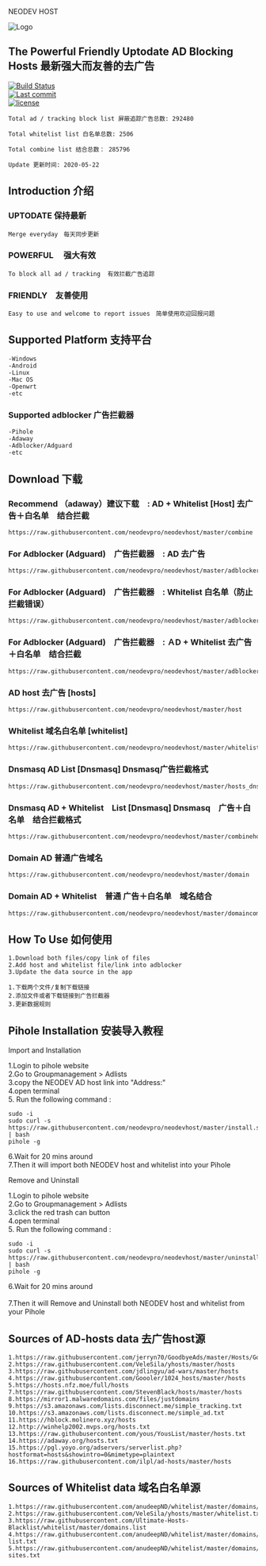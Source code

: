 NEODEV HOST

![Logo](https://raw.githubusercontent.com/neodevpro/neodevhost/master/logo.png)


## The Powerful Friendly Uptodate AD Blocking Hosts 最新强大而友善的去广告
   

[![Build Status](https://img.shields.io/github/workflow/status/neodevpro/neodevhost/CI/master)](https://github.com/neodevpro/neodevhost/actions?workflow=CI)<br/>
[![Last commit](https://img.shields.io/github/last-commit/neodevpro/neodevhost.svg)](https://github.com/neodevpro/neodevhost/commit/master)<br/>
[![license](https://img.shields.io/github/license/neodevpro/neodevhost.svg)](https://github.com/neodevpro/neodevhost/blob/master/LICENSE)

```
Total ad / tracking block list 屏蔽追踪广告总数: 292480

Total whitelist list 白名单总数: 2506

Total combine list 结合总数： 285796

Update 更新时间: 2020-05-22
```
## Introduction 介绍

### UPTODATE 保持最新<br/>
    Merge everyday　每天同步更新
### POWERFUL　 强大有效<br/>
    To block all ad / tracking  有效拦截广告追踪　
### FRIENDLY　友善使用<br/>
    Easy to use and welcome to report issues　简单使用欢迎回报问题
   
## Supported Platform 支持平台
```
-Windows
-Android
-Linux
-Mac OS
-Openwrt
-etc
```
### Supported adblocker 广告拦截器
```
-Pihole
-Adaway
-Adblocker/Adguard
-etc
```
## Download 下载 

### Recommend （adaway）建议下载　: AD + Whitelist [Host] 去广告＋白名单　结合拦截
```
https://raw.githubusercontent.com/neodevpro/neodevhost/master/combine
```

### For Adblocker (Adguard)　广告拦截器　: AD 去广告
```
https://raw.githubusercontent.com/neodevpro/neodevhost/master/adblocker
```

### For Adblocker (Adguard)　广告拦截器　: Whitelist 白名单（防止拦截错误）
```
https://raw.githubusercontent.com/neodevpro/neodevhost/master/adblockerwhite
```

### For Adblocker (Adguard)　广告拦截器　: ＡD + Whitelist 去广告＋白名单　结合拦截
```
https://raw.githubusercontent.com/neodevpro/neodevhost/master/adblockercombine
```

### AD host 去广告 [hosts]
```
https://raw.githubusercontent.com/neodevpro/neodevhost/master/host
```

### Whitelist 域名白名单 [whitelist]
```
https://raw.githubusercontent.com/neodevpro/neodevhost/master/whitelist
```

### Dnsmasq AD List [Dnsmasq] Dnsmasq广告拦截格式
```
https://raw.githubusercontent.com/neodevpro/neodevhost/master/hosts_dnsmasq.conf
```

### Dnsmasq AD + Whitelist　List [Dnsmasq] Dnsmasq　广告＋白名单　结合拦截格式
```
https://raw.githubusercontent.com/neodevpro/neodevhost/master/combinehosts_dnsmasq.conf
```
### Domain AD 普通广告域名
```
https://raw.githubusercontent.com/neodevpro/neodevhost/master/domain
```

### Domain AD + Whitelist　普通 广告＋白名单　域名结合
```
https://raw.githubusercontent.com/neodevpro/neodevhost/master/domaincombine
```

## How To Use 如何使用
```
1.Download both files/copy link of files
2.Add host and whitelist file/link into adblocker
3.Update the data source in the app
```
```
1.下载两个文件/复制下载链接
2.添加文件或者下载链接到广告拦截器
3.更新数据规则
```
## Pihole Installation 安装导入教程

Import and Installation<br/>

1.Login to pihole website<br/>
2.Go to Groupmanagement > Adlists<br/>
3.copy the NEODEV AD host link into "Address:"<br/>
4.open terminal<br/>
5. Run the following command :<br/>
```
sudo -i
sudo curl -s https://raw.githubusercontent.com/neodevpro/neodevhost/master/install.sh | bash
pihole -g
```
6.Wait for 20 mins around  <br/>
7.Then it will import both NEODEV host and whitelist into your Pihole <br/>


Remove and Uninstall<br/>

1.Login to pihole website<br/>
2.Go to Groupmanagement > Adlists<br/>
3.click the red trash can button<br/>
4.open terminal<br/>
5. Run the following command :<br/>
```
sudo -i
sudo curl -s https://raw.githubusercontent.com/neodevpro/neodevhost/master/uninstall.sh | bash
pihole -g
```
6.Wait for 20 mins around  <br/> <br/>
7.Then it will Remove and Uninstall both NEODEV host and whitelist from your Pihole <br/>

## Sources of AD-hosts data 去广告host源
```
1.https://raw.githubusercontent.com/jerryn70/GoodbyeAds/master/Hosts/GoodbyeAds.txt
2.https://raw.githubusercontent.com/VeleSila/yhosts/master/hosts
3.https://raw.githubusercontent.com/jdlingyu/ad-wars/master/hosts
4.https://raw.githubusercontent.com/Goooler/1024_hosts/master/hosts
5.https://hosts.nfz.moe/full/hosts
7.https://raw.githubusercontent.com/StevenBlack/hosts/master/hosts
8.https://mirror1.malwaredomains.com/files/justdomains
9.https://s3.amazonaws.com/lists.disconnect.me/simple_tracking.txt
10.https://s3.amazonaws.com/lists.disconnect.me/simple_ad.txt
11.https://hblock.molinero.xyz/hosts
12.http://winhelp2002.mvps.org/hosts.txt
13.https://raw.githubusercontent.com/yous/YousList/master/hosts.txt
14.https://adaway.org/hosts.txt
15.https://pgl.yoyo.org/adservers/serverlist.php?hostformat=hosts&showintro=0&mimetype=plaintext
16.https://raw.githubusercontent.com/ilpl/ad-hosts/master/hosts
```

## Sources of Whitelist data 域名白名单源
```
1.https://raw.githubusercontent.com/anudeepND/whitelist/master/domains/whitelist.txt
2.https://raw.githubusercontent.com/VeleSila/yhosts/master/whitelist.txt
3.https://raw.githubusercontent.com/Ultimate-Hosts-Blacklist/whitelist/master/domains.list
4.https://raw.githubusercontent.com/anudeepND/whitelist/master/domains/optional-list.txt
5.https://raw.githubusercontent.com/anudeepND/whitelist/master/domains/referral-sites.txt
```
